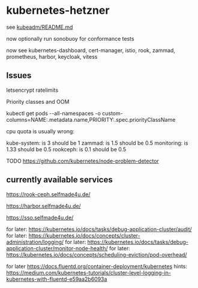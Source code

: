 # kubernetes-hetzner

see [kubeadm/README.md](kubeadm/README.md)

now optionally run sonobuoy for conformance tests

now see kubernetes-dashboard, cert-manager, istio, rook, zammad, prometheus, harbor, keycloak, vitess

## Issues

letsencrypt ratelimits

Priority classes and OOM

kubectl get pods --all-namespaces -o custom-columns=NAME:.metadata.name,PRIORITY:.spec.priorityClassName


cpu quota is usually wrong:

kube-system: is 3 should be 1
zammad: is 1.5 should be 0.5
monitoring: is 1.33 should be 0.5
rookceph: is 0.1 should be 0.5

TODO https://github.com/kubernetes/node-problem-detector

## currently available services

https://rook-ceph.selfmade4u.de/

https://harbor.selfmade4u.de/

https://sso.selfmade4u.de/


for later: https://kubernetes.io/docs/tasks/debug-application-cluster/audit/
for later: https://kubernetes.io/docs/concepts/cluster-administration/logging/
for later: https://kubernetes.io/docs/tasks/debug-application-cluster/monitor-node-health/
for later: https://kubernetes.io/docs/concepts/scheduling-eviction/pod-overhead/

for later https://docs.fluentd.org/container-deployment/kubernetes
hints: https://medium.com/kubernetes-tutorials/cluster-level-logging-in-kubernetes-with-fluentd-e59aa2b6093a